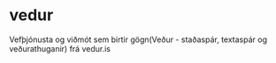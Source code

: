 # vedur
Vefþjónusta og viðmót sem birtir gögn(Veður - staðaspár, textaspár og veðurathuganir) frá vedur.is
